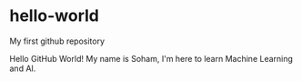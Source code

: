 # hello-world
My first github repository

Hello GitHub World!
My name is Soham, I'm here to learn Machine Learning and AI.

